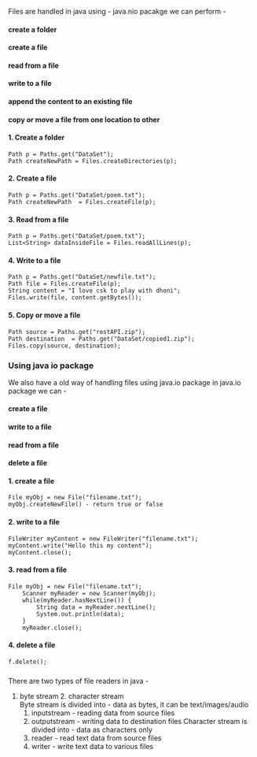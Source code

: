 Files are handled in java using - java.nio pacakge
we can perform - 
#### create a folder
#### create a file
#### read from a file
#### write to a file
#### append the content to an existing file
#### copy or move a file from one location to other

#### 1. Create a folder
```
Path p = Paths.get("DataSet");
Path createNewPath = Files.createDirectories(p);
```
#### 2. Create a file
```
Path p = Paths.get("DataSet/poem.txt");
Path createNewPath  = Files.createFile(p);
```
#### 3. Read from a file
```
Path p = Paths.get("DataSet/poem.txt");
List<String> dataInsideFile = Files.readAllLines(p);
```
#### 4. Write to a file 
```
Path p = Paths.get("DataSet/newfile.txt");
Path file = Files.createFile(p);
String content = "I love csk to play with dhoni";
Files.write(file, content.getBytes());
```
#### 5. Copy or move a file 
```
Path source = Paths.get("restAPI.zip");
Path destination  = Paths.get("DataSet/copied1.zip");
Files.copy(source, destination);
```
### Using java io package
We also have a old way of handling files using java.io package
in java.io package we can - 
#### create a file
#### write to a file
#### read from a file
#### delete a file

#### 1. create a file 
```
File myObj = new File("filename.txt");
myObj.createNewFile() - return true or false
```
#### 2. write to a file
```
FileWriter myContent = new FileWriter("filename.txt");
myContent.write("Hello this my content");
myContent.close();
```
#### 3. read from a file
```
File myObj = new File("filename.txt");
	Scanner myReader = new Scanner(myObj);
	while(myReader.hasNextLine()) {
		String data = myReader.nextLine();
		System.out.println(data);
	}
	myReader.close();
```
#### 4. delete a file
```
f.delete();
```

###
There are two types of file readers in java - <br>
1. byte stream  2. character stream <br>
Byte stream is divided into - data as bytes, it can be text/images/audio
	1. inputstream - reading data from source files 
 	2. outputstream - writing data to destination files
Character stream is divided into - data as characters only
	1. reader - read text data from source files
 	2. writer - write text data to various files

